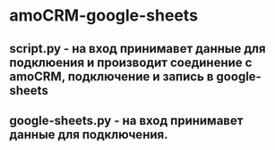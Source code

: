 # amoCRM-google-sheets

## script.py - на вход принимавет данные для подклюения и производит соединение с amoCRM, подключение и запись в google-sheets

## google-sheets.py - на вход принимавет данные для подключения.